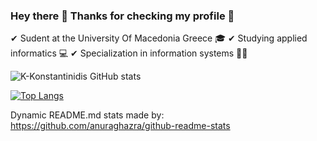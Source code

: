 ### Hey there 👋 Thanks for checking my profile 🤗

✔ Sudent at the University Of Macedonia Greece 🎓
✔ Studying applied informatics 💻
✔ Specialization in information systems 👨‍💻

![K-Konstantinidis GitHub stats](https://github-readme-stats.vercel.app/api?username=K-Konstantinidis&show_icons=true&theme=blue-green)

[![Top Langs](https://github-readme-stats.vercel.app/api/top-langs/?username=K-Konstantinidis)](https://github.com/anuraghazra/github-readme-stats)

Dynamic README.md stats made by: https://github.com/anuraghazra/github-readme-stats

